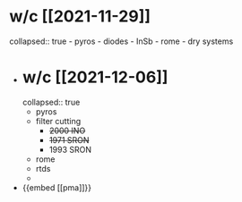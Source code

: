 # w/c [[2021-11-29]]
collapsed:: true
	- pyros
	- diodes
	- InSb
	- rome
	- dry systems
- # w/c [[2021-12-06]]
  collapsed:: true
	- pyros
	- filter cutting
		- ~~2000 INO~~
		- ~~1971 SRON~~
		- 1993 SRON
	- rome
	- rtds
	-
- {{embed [[pma]]}}